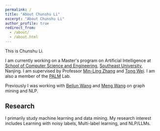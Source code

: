 ```yaml
---
permalink: /
title: "About Chunshu Li"
excerpt: "About Chunshu Li"
author_profile: true
redirect_from: 
  - /about/
  - /about.html
---
```


This is Chunshu Li.

I am currently working on a Master's program on Artificial Intelligence at [School of Computer Science and Engineering](https://cse.seu.edu.cn/), [Southeast University](https://www.seu.edu.cn/), Nanjing. I am supervised by Professor [Min-Ling Zhang](http://palm.seu.edu.cn/zhangml/) and [Tong Wei](https://palm.seu.edu.cn/weit/). I am also a member of the [PALM](http://palm.seu.edu.cn/) Lab.

Previously I was working with [Beilun Wang](https://cse.seu.edu.cn/2019/0105/c23024a257533/page.htm) and [Meng Wang](http://seu.wangmengsd.com/) on graph mining and NLP.

Research
---
I primarily study machine learning and data mining. My research interest includes Learning with noisy labels, Multi-label learning, and NLP/LLMs.
